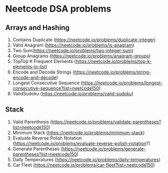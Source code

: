 # Neetcode DSA problems
## Arrays and Hashing
1. Contains Duplicate (https://neetcode.io/problems/duplicate-integer)
2. Valid Anagram (https://neetcode.io/problems/is-anagram)
3. Two Sum(https://neetcode.io/problems/two-integer-sum)
4. Group Anagrams (https://neetcode.io/problems/anagram-groups)
5. TopTop K Frequent Elements (https://neetcode.io/problems/top-k-elements-in-list)
6. Encode and Decode Strings (https://neetcode.io/problems/string-encode-and-decode)
7. Longest Consecutive Sequence (https://neetcode.io/problems/longest-consecutive-sequence?list=neetcode150)
8. ValidSudoku (https://neetcode.io/problems/valid-sudoku)
## Stack
1. Valid Parenthesis (https://neetcode.io/problems/validate-parentheses?list=neetcode150)
2. Minimum Stack (https://neetcode.io/problems/minimum-stack)
3. Evaluate Reverse Polish Notation (https://neetcode.io/problems/evaluate-reverse-polish-notation?)
4. Generate Parentheses (https://neetcode.io/problems/generate-parentheses?list=neetcode150)
5. Daily Temperatures (https://neetcode.io/problems/daily-temperatures)
6. Car Fleet (https://neetcode.io/problems/car-fleet?list=neetcode150)
